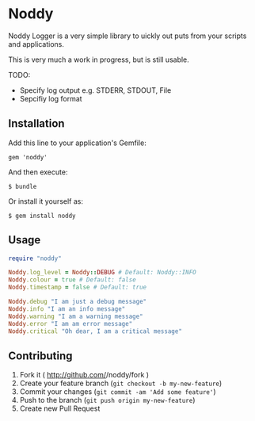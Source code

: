 # Noddy

Noddy Logger is a very simple library to uickly out puts from your scripts and applications.

This is very much a work in progress, but is still usable.

TODO:

 - Specify log output e.g. STDERR, STDOUT, File
 - Sepcifiy log format

## Installation

Add this line to your application's Gemfile:

    gem 'noddy'

And then execute:

    $ bundle

Or install it yourself as:

    $ gem install noddy

## Usage

```ruby
require "noddy"

Noddy.log_level = Noddy::DEBUG # Default: Noddy::INFO
Noddy.colour = true # Default: false
Noddy.timestamp = false # Default: true

Noddy.debug "I am just a debug message"
Noddy.info "I am an info message"
Noddy.warning "I am a warning message"
Noddy.error "I am am error message"
Noddy.critical "Oh dear, I am a critical message"
```

## Contributing

1. Fork it ( http://github.com/<my-github-username>/noddy/fork )
2. Create your feature branch (`git checkout -b my-new-feature`)
3. Commit your changes (`git commit -am 'Add some feature'`)
4. Push to the branch (`git push origin my-new-feature`)
5. Create new Pull Request
